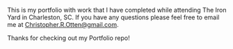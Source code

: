 This is my portfolio with work that I have completed while attending The Iron Yard in Charleston, SC.  If you have any questions please feel free to email me at Christopher.R.Otten@gmail.com.

Thanks for checking out my Portfolio repo!
